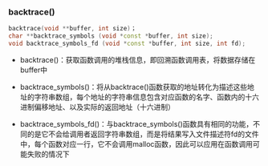 ### backtrace()

```c++
backtrace(void **buffer, int size)；
char **backtrace_symbols (void *const *buffer, int size);
void backtrace_symbols_fd (void *const *buffer, int size, int fd);
```

* backtrace()：获取函数调用的堆栈信息，即回溯函数调用表，将数据存储在buffer中

* backtrace_symbols()：将从backtrace()函数获取的地址转化为描述这些地址的字符串数组，每个地址的字符串信息包含对应函数的名字、函数内的十六进制偏移地址、以及实际的返回地址（十六进制）

* backtrace_symbols_fd()：与backtrace_symbols()函数具有相同的功能，不同的是它不会给调用者返回字符串数组，而是将结果写入文件描述符fd的文件中，每个函数对应一行，它不会调用malloc函数，因此可以应用在函数调用可能失败的情况下



